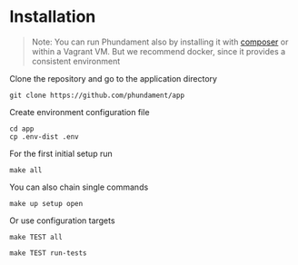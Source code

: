 Installation
============

> Note: You can run Phundament also by installing it with [composer](http://getcomposer.org/doc/00-intro.md#installation-nix) or within a Vagrant VM. But we recommend docker, since it provides a consistent environment

Clone the repository and go to the application directory

    git clone https://github.com/phundament/app

Create environment configuration file

    cd app
    cp .env-dist .env

For the first initial setup run

    make all

You can also chain single commands

    make up setup open
   
Or use configuration targets
   
    make TEST all
    
    make TEST run-tests



